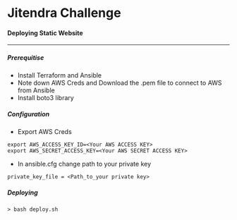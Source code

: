 # Jitendra Challenge
#### Deploying Static Website
---
##### Prerequitise
- Install Terraform and Ansible
- Note down AWS Creds and Download the .pem file to connect to AWS from Ansible
- Install boto3 library

##### Configuration
- Export AWS Creds
```
export AWS_ACCESS_KEY_ID=<Your AWS ACCESS KEY>
export AWS_SECRET_ACCESS_KEY=<Your AWS SECRET ACCESS KEY>
``` 
- In ansible.cfg change path to your private key
```
private_key_file = <Path_to_your private key>
```
##### Deploying
```
> bash deploy.sh
```